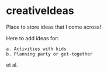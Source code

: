 # creativeIdeas
Place to store ideas that I come across!

Here to add ideas for:

	a. Activities with kids 
	b. Planning party or get-together

et al.
